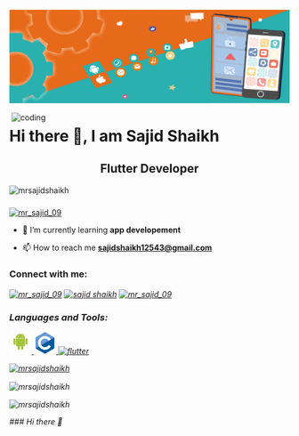 ![flutter and app developement](https://github.com/mrsajidshaikh/mrsajidshaikh/blob/main/banner.gif.gif)

<img align="right" alt="coding" width="500" src="https://user-images.githubusercontent.com/74038190/241764371-9d0fd0c4-5c7f-4122-b884-64a1e1685d2d.gif">
<h1>Hi  there 👋, I am Sajid Shaikh</h1>
<h2 align="center">Flutter Developer</h2>

<p align="left"> <img src="https://komarev.com/ghpvc/?username=mrsajidshaikh&label=Profile%20views&color=0e75b6&style=flat" alt="mrsajidshaikh" /> </p>

<h3></h3>




<p align="left"> <a href="https://twitter.com/mr_sajid_09" target="blank"><img src="https://img.shields.io/twitter/follow/mr_sajid_09?logo=twitter&style=for-the-badge" alt="mr_sajid_09" /></a> </p>

- 🌱 I’m currently learning **app developement**

- 📫 How to reach me **sajidshaikh12543@gmail.com**

<h3 align="left">Connect with me:</h3>


  <p align="left">
    <a href="#"><i class="fa fa-twitter" aria-hidden="true> </i></a>
    <a href="#"><i class="fa fa-whatsapp" aria-hidden="true> </i></a>
    <a href="#"><i class="fa fa-youtube-play" aria-hidden="true> </i></a>
  


<p align="left">
<a href="https://twitter.com/mr_sajid_09" target="blank"><img align="center" src="https://raw.githubusercontent.com/rahuldkjain/github-profile-readme-generator/master/src/images/icons/Social/twitter.svg" alt="mr_sajid_09" height="30" width="40" /></a>
<a href="https://fb.com/sajid shaikh" target="blank"><img align="center" src="https://raw.githubusercontent.com/rahuldkjain/github-profile-readme-generator/master/src/images/icons/Social/facebook.svg" alt="sajid shaikh" height="30" width="40" /></a>
<a href="https://instagram.com/mr_sajid_09" target="blank"><img align="center" src="https://raw.githubusercontent.com/rahuldkjain/github-profile-readme-generator/master/src/images/icons/Social/instagram.svg" alt="mr_sajid_09" height="30" width="40" /></a>
</p>

<h3 align="left">Languages and Tools:</h3>
<p align="left"> <a href="https://developer.android.com" target="_blank" rel="noreferrer"> <img src="https://raw.githubusercontent.com/devicons/devicon/master/icons/android/android-original-wordmark.svg" alt="android" width="40" height="40"/> </a> <a href="https://www.cprogramming.com/" target="_blank" rel="noreferrer"> <img src="https://raw.githubusercontent.com/devicons/devicon/master/icons/c/c-original.svg" alt="c" width="40" height="40"/> </a> <a href="https://flutter.dev" target="_blank" rel="noreferrer"> <img src="https://www.vectorlogo.zone/logos/flutterio/flutterio-icon.svg" alt="flutter" width="60" height="60"/> </a> </p>

<p align="left"> <a href="https://github.com/ryo-ma/github-profile-trophy"><img src="https://github-profile-trophy.vercel.app/?username=mrsajidshaikh" alt="mrsajidshaikh" /></a> </p>

<p><img align="center" src="https://github-readme-stats.vercel.app/api/top-langs?username=mrsajidshaikh&show_icons=true&locale=en&layout=compact" alt="mrsajidshaikh" /></p>

<p><img align="center" src="https://github-readme-streak-stats.herokuapp.com/?user=mrsajidshaikh&" alt="mrsajidshaikh" /></p>
### Hi there 👋

<!--
**mrsajidshaikh/mrsajidshaikh** is a ✨ _special_ ✨ repository because its `README.md` (this file) appears on your GitHub profile.

Here are some ideas to get you started:

- 🔭 I’m currently working on ...
- 🌱 I’m currently learning ...
- 👯 I’m looking to collaborate on ...
- 🤔 I’m looking for help with ...
- 💬 Ask me about ...
- 📫 How to reach me: ...
- 😄 Pronouns: ...
- ⚡ Fun fact: ...
-->
